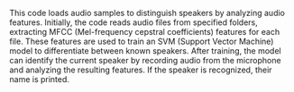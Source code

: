 
This code loads audio samples to distinguish speakers by analyzing audio features. Initially, the code reads audio files from specified folders, extracting MFCC (Mel-frequency cepstral coefficients) features for each file. These features are used to train an SVM (Support Vector Machine) model to differentiate between known speakers. After training, the model can identify the current speaker by recording audio from the microphone and analyzing the resulting features. If the speaker is recognized, their name is printed.
